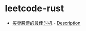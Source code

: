 # leetcode-rust

- [买卖股票的最佳时机](./best-time-to-buy-and-sell-stock/Readme.md) - [Description](https://leetcode.cn/problems/best-time-to-buy-and-sell-stock/description/)